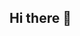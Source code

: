 ## Hi there 👋

<!--
**Tejaswini-16708/Tejaswini-16708** is a ✨ _special_ ✨ repository because its `README.md` (this file) appears on your GitHub profile.

Here are some ideas to get you started:

- 🔭 I’m currently studying in KL University
- 🌱 I’m currently learning BTECH
- 👯 I’m looking to collaborate on a new project
- 🤔 I’m looking for help with 
- 💬 Ask me about ...
- 📫 How to reach me: ...
- 😄 Pronouns: ...
- ⚡ Fun fact: ...
-->
